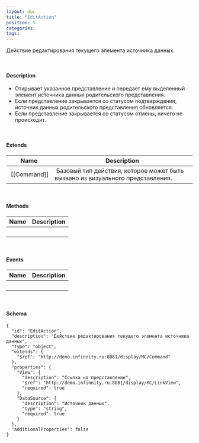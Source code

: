 ```yaml
---
layout: doc
title: "EditAction"
position: 5
categories: 
tags: 
---
```


Действие редактирования текущего элемента источника данных.

   

#### Description

* Открывает указанное представление и передает ему выделенный элемент источника данных родительского представления.
* Если представление закрывается со статусом подтверждения, источник данных родительского представления обновляется.
* Если представление закрывается со статусом отмены, ничего не происходит.

   

#### Extends

|Name|Description|
|----|-----------|
| [[Command]]| Базовый тип действия, которое может быть вызвано из визуального представления.|

   

#### Methods

|Name|Description|
|----|-----------|
| | |

    

#### Events

|Name|Description|
|----|-----------|
| | |

   

#### Schema

```
{
  "id": "EditAction",
  "description": "Действие редактирования текущего элемента источника данных",
  "type": "object",
  "extends": {
    "$ref": "http://demo.infinnity.ru:8081/display/MC/Command"
  },
  "properties": {
    "View": {
      "description": "Ссылка на представление",
      "$ref": "http://demo.infinnity.ru:8081/display/MC/LinkView",
      "required": true
    },
    "DataSource": {
      "description": "Источник данных",
      "type": "string",
      "required": true
    }
  },
  "additionalProperties": false
}
```

     

 

